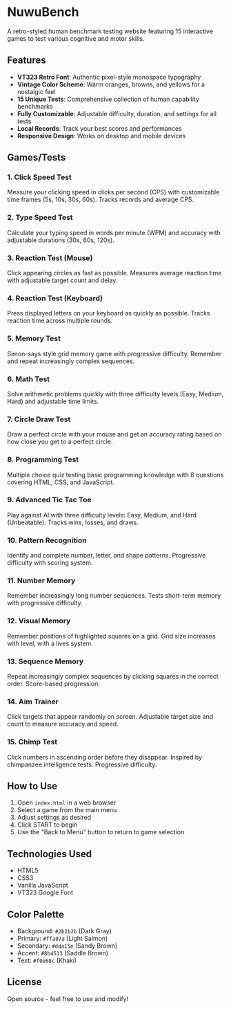 # NuwuBench

A retro-styled human benchmark testing website featuring 15 interactive games to test various cognitive and motor skills.

## Features

- **VT323 Retro Font**: Authentic pixel-style monospace typography
- **Vintage Color Scheme**: Warm oranges, browns, and yellows for a nostalgic feel
- **15 Unique Tests**: Comprehensive collection of human capability benchmarks
- **Fully Customizable**: Adjustable difficulty, duration, and settings for all tests
- **Local Records**: Track your best scores and performances
- **Responsive Design**: Works on desktop and mobile devices

## Games/Tests

### 1. Click Speed Test
Measure your clicking speed in clicks per second (CPS) with customizable time frames (5s, 10s, 30s, 60s). Tracks records and average CPS.

### 2. Type Speed Test
Calculate your typing speed in words per minute (WPM) and accuracy with adjustable durations (30s, 60s, 120s).

### 3. Reaction Test (Mouse)
Click appearing circles as fast as possible. Measures average reaction time with adjustable target count and delay.

### 4. Reaction Test (Keyboard)
Press displayed letters on your keyboard as quickly as possible. Tracks reaction time across multiple rounds.

### 5. Memory Test
Simon-says style grid memory game with progressive difficulty. Remember and repeat increasingly complex sequences.

### 6. Math Test
Solve arithmetic problems quickly with three difficulty levels (Easy, Medium, Hard) and adjustable time limits.

### 7. Circle Draw Test
Draw a perfect circle with your mouse and get an accuracy rating based on how close you get to a perfect circle.

### 8. Programming Test
Multiple choice quiz testing basic programming knowledge with 8 questions covering HTML, CSS, and JavaScript.

### 9. Advanced Tic Tac Toe
Play against AI with three difficulty levels: Easy, Medium, and Hard (Unbeatable). Tracks wins, losses, and draws.

### 10. Pattern Recognition
Identify and complete number, letter, and shape patterns. Progressive difficulty with scoring system.

### 11. Number Memory
Remember increasingly long number sequences. Tests short-term memory with progressive difficulty.

### 12. Visual Memory
Remember positions of highlighted squares on a grid. Grid size increases with level, with a lives system.

### 13. Sequence Memory
Repeat increasingly complex sequences by clicking squares in the correct order. Score-based progression.

### 14. Aim Trainer
Click targets that appear randomly on screen. Adjustable target size and count to measure accuracy and speed.

### 15. Chimp Test
Click numbers in ascending order before they disappear. Inspired by chimpanzee intelligence tests. Progressive difficulty.

## How to Use

1. Open `index.html` in a web browser
2. Select a game from the main menu
3. Adjust settings as desired
4. Click START to begin
5. Use the "Back to Menu" button to return to game selection

## Technologies Used

- HTML5
- CSS3
- Vanilla JavaScript
- VT323 Google Font

## Color Palette

- Background: `#2b2b2b` (Dark Gray)
- Primary: `#ffa07a` (Light Salmon)
- Secondary: `#dda15e` (Sandy Brown)
- Accent: `#8b4513` (Saddle Brown)
- Text: `#f0e68c` (Khaki)

## License

Open source - feel free to use and modify!
